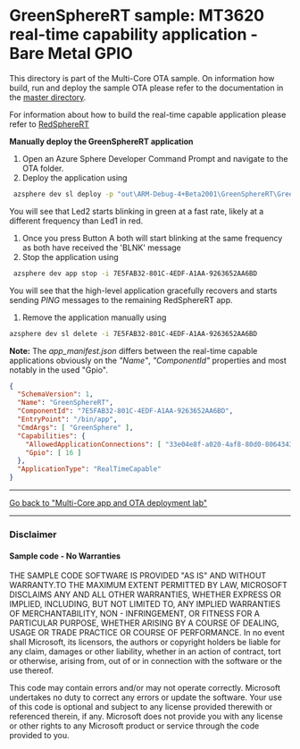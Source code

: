 ﻿# GreenSphereRT sample: MT3620 real-time capability application - Bare Metal GPIO

This directory is part of the Multi-Core OTA sample. On information how build, run and deploy the sample OTA please refer 
to the documentation in the [master directory](../README.MD).
  
For information about how to build the real-time capable application please refer to 
[RedSphereRT](../RedSphereRT/README.MD)

**Manually deploy the GreenSphereRT application**

1. Open an Azure Sphere Developer Command Prompt and navigate to the OTA folder. 
1. Deploy the application using 
```sh
 azsphere dev sl deploy -p "out\ARM-Debug-4+Beta2001\GreenSphereRT\GreenSphereRT.imagepackage" 
```
You will see that Led2 starts blinking in green at a fast rate, likely at a different frequency than Led1 in red.
1. Once you press Button A both will start blinking at the same frequency as both have received the 'BLNK' message 
1. Stop the application using
```sh
 azsphere dev app stop -i 7E5FAB32-801C-4EDF-A1AA-9263652AA6BD
```
You will see that the high-level application gracefully recovers and starts sending *PING* messages to the remaining RedSphereRT app.
1. Remove the application manually using
```sh
azsphere dev sl delete -i 7E5FAB32-801C-4EDF-A1AA-9263652AA6BD
```


**Note:** The *app_manifest.json* differs between the real-time capable applications obviously 
on the *"Name"*, *"ComponentId"* properties and most notably in the used "Gpio".

```json
{
  "SchemaVersion": 1,
  "Name": "GreenSphereRT",
  "ComponentId": "7E5FAB32-801C-4EDF-A1AA-9263652AA6BD",
  "EntryPoint": "/bin/app",
  "CmdArgs": [ "GreenSphere" ],
  "Capabilities": {
    "AllowedApplicationConnections": [ "33e04e8f-a020-4af8-80d0-8064343e0616" ],
    "Gpio": [ 16 ]
  },
  "ApplicationType": "RealTimeCapable"
}
```

---
[Go back to "Multi-Core app and OTA deployment lab"](../README.MD)

---

### Disclaimer

#### Sample code - No Warranties
THE SAMPLE CODE SOFTWARE IS PROVIDED "AS IS" AND WITHOUT WARRANTY.TO THE MAXIMUM EXTENT 
PERMITTED BY LAW, MICROSOFT DISCLAIMS ANY AND ALL OTHER WARRANTIES, WHETHER EXPRESS OR 
IMPLIED, INCLUDING, BUT NOT LIMITED TO, ANY IMPLIED WARRANTIES OF MERCHANTABILITY, 
NON - INFRINGEMENT, OR FITNESS FOR A PARTICULAR PURPOSE, WHETHER ARISING BY A COURSE 
OF DEALING, USAGE OR TRADE PRACTICE OR COURSE OF PERFORMANCE.
In no event shall Microsoft, its licensors, the authors or copyright holders be liable 
for any claim, damages or other liability, whether in an action of contract, tort or 
otherwise, arising from, out of or in connection with the software or the use thereof.

This code may contain errors and/or may not operate correctly. Microsoft undertakes no 
duty to correct any errors or update the software. Your use of this code is optional and 
subject to any license provided therewith or referenced therein, if any. Microsoft does 
not provide you with any license or other rights to any Microsoft product or service 
through the code provided to you.
